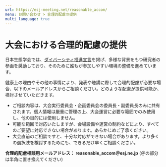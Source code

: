 ```yaml
---
url: https://esj-meeting.net/reasonable_accom/
menu: お問い合わせ > 合理的配慮の提供
multi_language: true
---
```


# 大会における合理的配慮の提供

日本生態学会では、[ダイバーシティ推進宣言](https://www.esj.ne.jp/esj/#diversity)を掲げ、多様な背景をもつ研究者の参画を奨励しており、そのために誰もが参加しやすい環境の整備を進めています。

健康上の理由やその他の事情により、発表や聴講に際して合理的配慮が必要な場合、以下のメールアドレスからご相談ください。どのような配慮が提供可能か、検討させていただきます。

- ご相談内容は、大会実行委員会・企画委員会の委員長・副委員長のみに共有されます。個人情報は厳重に管理の上、大会運営に必要な範囲でのみ使用し、他の目的には使用しません。
- 可能な範囲で対応いたしますが、会場設備や運営の制約などにより、すべてのご要望に対応できない場合があります。あらかじめご了承ください。
- 大会直前のご相談ですと、十分な対応ができない場合があります。より多くの選択肢を検討するためにも、できるだけ早くご相談ください。

**合理的配慮相談用メールアドレス： reasonable_accom＠esj.ne.jp**
(＠の部分は半角に置き換えてください)
